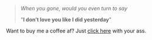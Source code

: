> *When you gone, would you even turn to say*
>
> "**I don’t love you like I did yesterday**”



Want to buy me a coffee af? Just [click here](https://saweria.co/sukalaper) with your ass.
